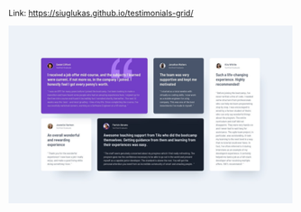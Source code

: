 Link: https://siuglukas.github.io/testimonials-grid/

<img src="./images/desktop-design.jpg" alt="site-preview"/>

